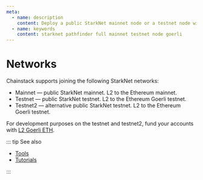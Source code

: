 ```yaml
---
meta:
  - name: description
    content: Deploy a public StarkNet mainnet node or a testnet node with the Chainstack managed blockchain services in minutes.
  - name: keywords
    content: starknet pathfinder full mainnet testnet node goerli
---
```


# Networks

Chainstack supports joining the following StarkNet networks:

* Mainnet — public StarkNet mainnet. L2 to the Ethereum mainnet.
* Testnet — public StarkNet testnet. L2 to the Ethereum Goerli testnet.
* Testnet2 — alternative public StarkNet testnet. L2 to the Ethereum Goerli testnet.

For development purposes on the testnet and testnet2, fund your accounts with [L2 Goerli ETH](https://faucet.goerli.starknet.io/).

::: tip See also

* [Tools](/operations/starknet/tools)
* [Tutorials](/tutorials/starknet/)

:::
